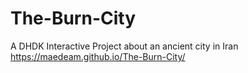 # The-Burn-City
A DHDK Interactive Project about an ancient city in Iran
https://maedeam.github.io/The-Burn-City/
